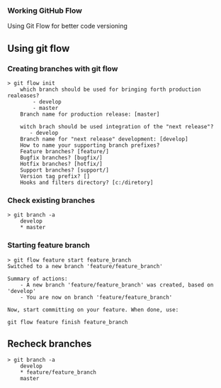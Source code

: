 [](public/git-release-branch.drawio.png)
### Working GitHub Flow 
Using Git Flow for better code versioning

## Using git flow

### Creating branches with git flow

    > git flow init
        which branch should be used for bringing forth production realeases?
            - develop
            - master
        Branch name for production release: [master]

        witch brach should be used integration of the "next release"?
           - develop
        Branch name for "next release" development: [develop]
        How to name your supporting branch prefixes?
        Feature branches? [feature/]
        Bugfix branches? [bugfix/]
        Hotfix branches? [hotfix/]
        Support branches? [support/]
        Version tag prefix? []
        Hooks and filters directory? [c:/diretory]

### Check existing branches

    > git branch -a
        develop
        * master

### Starting feature branch

    > git flow feature start feature_branch
    Switched to a new branch 'feature/feature_branch'

    Summary of actions:
        - A new branch 'feature/feature_branch' was created, based on 'develop'
        - You are now on branch 'feature/feature_branch'

    Now, start committing on your feature. When done, use:

    git flow feature finish feature_branch

## Recheck branches

    > git branch -a
        develop
        * feature/feature_branch
        master